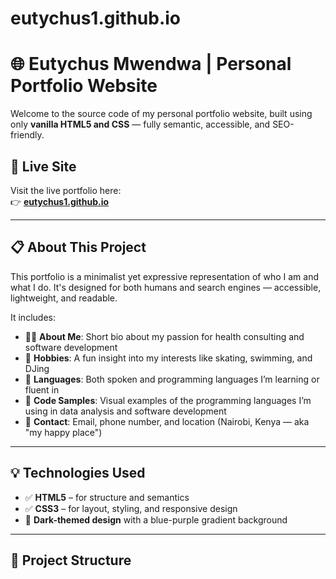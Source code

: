 # eutychus1.github.io
# 🌐 Eutychus Mwendwa | Personal Portfolio Website

Welcome to the source code of my personal portfolio website, built using only **vanilla HTML5 and CSS** — fully semantic, accessible, and SEO-friendly.

## 🔗 Live Site

Visit the live portfolio here:  
👉 **[eutychus1.github.io](https://eutychus1.github.io/)**

---

## 📋 About This Project

This portfolio is a minimalist yet expressive representation of who I am and what I do. It's designed for both humans and search engines — accessible, lightweight, and readable.

It includes:

- 🧑‍💻 **About Me**: Short bio about my passion for health consulting and software development  
- 🎯 **Hobbies**: A fun insight into my interests like skating, swimming, and DJing  
- 💬 **Languages**: Both spoken and programming languages I’m learning or fluent in  
- 🧠 **Code Samples**: Visual examples of the programming languages I’m using in data analysis and software development  
- 📍 **Contact**: Email, phone number, and location (Nairobi, Kenya — aka "my happy place")  

---

## 💡 Technologies Used

- ✅ **HTML5** – for structure and semantics  
- ✅ **CSS3** – for layout, styling, and responsive design  
- 🌙 **Dark-themed design** with a blue-purple gradient background

---

## 📁 Project Structure

